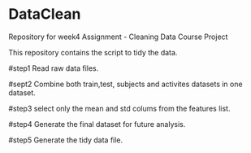 # DataClean
Repository for week4 Assignment - Cleaning Data Course Project

This repository contains the script to tidy the data.

#step1 Read raw data files.

#sept2 Combine both train,test, subjects and activites datasets in one dataset.

#step3 select only the mean and std colums from the features list.

#step4 Generate the final dataset for future analysis.

#step5 Generate the tidy data file.


